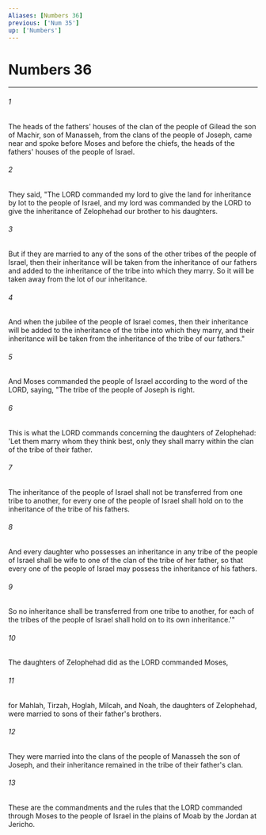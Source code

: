 ```yaml
---
Aliases: [Numbers 36]
previous: ['Num 35']
up: ['Numbers']
---
```

# Numbers 36
***



###### 1 
The heads of the fathers' houses of the clan of the people of Gilead the son of Machir, son of Manasseh, from the clans of the people of Joseph, came near and spoke before Moses and before the chiefs, the heads of the fathers' houses of the people of Israel. 

###### 2 
They said, "The LORD commanded my lord to give the land for inheritance by lot to the people of Israel, and my lord was commanded by the LORD to give the inheritance of Zelophehad our brother to his daughters. 

###### 3 
But if they are married to any of the sons of the other tribes of the people of Israel, then their inheritance will be taken from the inheritance of our fathers and added to the inheritance of the tribe into which they marry. So it will be taken away from the lot of our inheritance. 

###### 4 
And when the jubilee of the people of Israel comes, then their inheritance will be added to the inheritance of the tribe into which they marry, and their inheritance will be taken from the inheritance of the tribe of our fathers." 

###### 5 
And Moses commanded the people of Israel according to the word of the LORD, saying, "The tribe of the people of Joseph is right. 

###### 6 
This is what the LORD commands concerning the daughters of Zelophehad: 'Let them marry whom they think best, only they shall marry within the clan of the tribe of their father. 

###### 7 
The inheritance of the people of Israel shall not be transferred from one tribe to another, for every one of the people of Israel shall hold on to the inheritance of the tribe of his fathers. 

###### 8 
And every daughter who possesses an inheritance in any tribe of the people of Israel shall be wife to one of the clan of the tribe of her father, so that every one of the people of Israel may possess the inheritance of his fathers. 

###### 9 
So no inheritance shall be transferred from one tribe to another, for each of the tribes of the people of Israel shall hold on to its own inheritance.'" 

###### 10 
The daughters of Zelophehad did as the LORD commanded Moses, 

###### 11 
for Mahlah, Tirzah, Hoglah, Milcah, and Noah, the daughters of Zelophehad, were married to sons of their father's brothers. 

###### 12 
They were married into the clans of the people of Manasseh the son of Joseph, and their inheritance remained in the tribe of their father's clan. 

###### 13 
These are the commandments and the rules that the LORD commanded through Moses to the people of Israel in the plains of Moab by the Jordan at Jericho.
